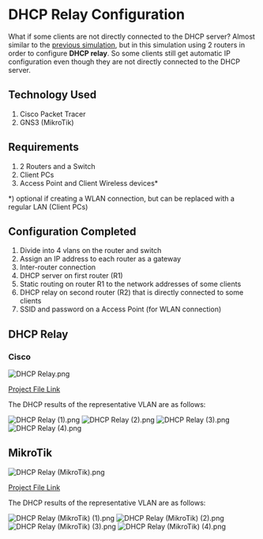 # DHCP Relay Configuration
What if some clients are not directly connected to the DHCP server? Almost similar to the [previous simulation](https://github.com/eightball270/Basic-VLAN-and-DHCP-Server?tab=readme-ov-file#basic-vlan-and-dhcp-server), but in this simulation using 2 routers in order to configure **DHCP relay**. So some clients still get automatic IP configuration even though they are not directly connected to the DHCP server.

## Technology Used
1. Cisco Packet Tracer
2. GNS3 (MikroTik)

## Requirements
1. 2 Routers and a Switch
2. Client PCs
3. Access Point and Client Wireless devices*

*) optional if creating a WLAN connection, but can be replaced with a regular LAN (Client PCs)

## Configuration Completed
1. Divide into 4 vlans on the router and switch
2. Assign an IP address to each router as a gateway
3. Inter-router connection
4. DHCP server on first router (R1)
5. Static routing on router R1 to the network addresses of some clients
6. DHCP relay on second router (R2) that is directly connected to some clients
7. SSID and password on a Access Point (for WLAN connection)

## DHCP Relay
### Cisco

![DHCP Relay.png](https://github.com/eightball270/DHCP-Relay-Configuration/blob/main/Cisco/DHCP%20Relay.png)

[Project File Link](https://github.com/eightball270/DHCP-Relay-Configuration/blob/main/Cisco/DHCP%20Relay.pkt)

The DHCP results of the representative VLAN are as follows:

![DHCP Relay (1).png](https://github.com/eightball270/DHCP-Relay-Configuration/blob/main/Cisco/DHCP%20Relay%20(1).png) ![DHCP Relay (2).png](https://github.com/eightball270/DHCP-Relay-Configuration/blob/main/Cisco/DHCP%20Relay%20(2).png) ![DHCP Relay (3).png](https://github.com/eightball270/DHCP-Relay-Configuration/blob/main/Cisco/DHCP%20Relay%20(3).png) ![DHCP Relay (4).png](https://github.com/eightball270/DHCP-Relay-Configuration/blob/main/Cisco/DHCP%20Relay%20(4).png)

## MikroTik

![DHCP Relay (MikroTik).png](https://github.com/eightball270/DHCP-Relay-Configuration/blob/main/MikroTik/DHCP%20Relay%20(MikroTik).png)

[Project File Link](https://github.com/eightball270/DHCP-Relay-Configuration/blob/main/MikroTik/DHCP%20Relay.gns3project.7z)

The DHCP results of the representative VLAN are as follows:

![DHCP Relay (MikroTik) (1).png](https://github.com/eightball270/DHCP-Relay-Configuration/blob/main/MikroTik/DHCP%20Relay%20(MikroTik)%20(1).png) ![DHCP Relay (MikroTik) (2).png](https://github.com/eightball270/DHCP-Relay-Configuration/blob/main/MikroTik/DHCP%20Relay%20(MikroTik)%20(2).png) ![DHCP Relay (MikroTik) (3).png](https://github.com/eightball270/DHCP-Relay-Configuration/blob/main/MikroTik/DHCP%20Relay%20(MikroTik)%20(3).png) ![DHCP Relay (MikroTik) (4).png](https://github.com/eightball270/DHCP-Relay-Configuration/blob/main/MikroTik/DHCP%20Relay%20(MikroTik)%20(4).png)
